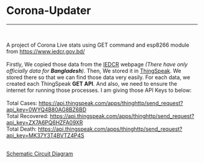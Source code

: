 # Corona-Updater
<hr>
<br / >

A project of Corona Live stats using GET command and esp8266 module from https://www.iedcr.gov.bd/
<br />
<br />
Firstly, We copied those data from the <a href="https://www.iedcr.gov.bd/">IEDCR</a> webpage <i>(There have only officially data for <b>Bangladesh</b>)</i>. Then, We stored it in <a href="https://thingspeak.com">ThingSpeak</a>. We stored there so that we can find those data very easily. For each data, we created each ThingSpeak <b>GET API</b>. And also, we need to ensure the internet for running those processes. I am giving those API Keys to below:
<br />
<br />
Total Cases: https://api.thingspeak.com/apps/thinghttp/send_request?api_key=0WYQ4B80AG8BZ6BD
<br />
Total Recovered: https://api.thingspeak.com/apps/thinghttp/send_request?api_key=ZX7A6PQ6HZFA09XR
<br />
Total Death: https://api.thingspeak.com/apps/thinghttp/send_request?api_key=MK37Y3T4BVTZ4P4S

<br />
<a href="https://easyeda.com/prosenjit.pollob/nodemcu-with-lcd">Schematic Circuit Diagram</a>

